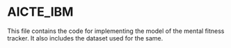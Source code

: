 # AICTE_IBM
This file contains the code for implementing the model of the mental fitness tracker.
It also includes the dataset used for the same.
